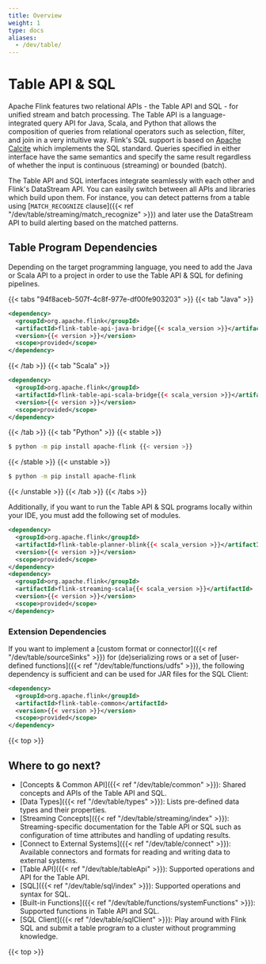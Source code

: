 ```yaml
---
title: Overview
weight: 1
type: docs
aliases:
  - /dev/table/
---
```

<!--
Licensed to the Apache Software Foundation (ASF) under one
or more contributor license agreements.  See the NOTICE file
distributed with this work for additional information
regarding copyright ownership.  The ASF licenses this file
to you under the Apache License, Version 2.0 (the
"License"); you may not use this file except in compliance
with the License.  You may obtain a copy of the License at

  http://www.apache.org/licenses/LICENSE-2.0

Unless required by applicable law or agreed to in writing,
software distributed under the License is distributed on an
"AS IS" BASIS, WITHOUT WARRANTIES OR CONDITIONS OF ANY
KIND, either express or implied.  See the License for the
specific language governing permissions and limitations
under the License.
-->

# Table API & SQL

Apache Flink features two relational APIs - the Table API and SQL - for unified stream and batch
processing. The Table API is a language-integrated query API for Java, Scala, and Python that
allows the composition of queries from relational operators such as selection, filter, and join in
a very intuitive way. Flink's SQL support is based on [Apache Calcite](https://calcite.apache.org)
which implements the SQL standard. Queries specified in either interface have the same semantics
and specify the same result regardless of whether the input is continuous (streaming) or bounded (batch).

The Table API and SQL interfaces integrate seamlessly with each other and Flink's DataStream API. 
You can easily switch between all APIs and libraries which build upon them.
For instance, you can detect patterns from a table using [`MATCH_RECOGNIZE` clause]({{< ref "/dev/table/streaming/match_recognize" >}})
and later use the DataStream API to build alerting based on the matched patterns.

## Table Program Dependencies

Depending on the target programming language, you need to add the Java or Scala API to a project
in order to use the Table API & SQL for defining pipelines.

{{< tabs "94f8aceb-507f-4c8f-977e-df00fe903203" >}}
{{< tab "Java" >}}
```xml
<dependency>
  <groupId>org.apache.flink</groupId>
  <artifactId>flink-table-api-java-bridge{{< scala_version >}}</artifactId>
  <version>{{< version >}}</version>
  <scope>provided</scope>
</dependency>
```
{{< /tab >}}
{{< tab "Scala" >}}
```xml
<dependency>
  <groupId>org.apache.flink</groupId>
  <artifactId>flink-table-api-scala-bridge{{< scala_version >}}</artifactId>
  <version>{{< version >}}</version>
  <scope>provided</scope>
</dependency>
```
{{< /tab >}}
{{< tab "Python" >}}
{{< stable >}}
```bash
$ python -m pip install apache-flink {{< version >}}
```
{{< /stable >}}
{{< unstable >}}
```bash
$ python -m pip install apache-flink
```
{{< /unstable >}}
{{< /tab >}}
{{< /tabs >}}

Additionally, if you want to run the Table API & SQL programs locally within your IDE, you must add the
following set of modules.

```xml
<dependency>
  <groupId>org.apache.flink</groupId>
  <artifactId>flink-table-planner-blink{{< scala_version >}}</artifactId>
  <version>{{< version >}}</version>
  <scope>provided</scope>
</dependency>
<dependency>
  <groupId>org.apache.flink</groupId>
  <artifactId>flink-streaming-scala{{< scala_version >}}</artifactId>
  <version>{{< version >}}</version>
  <scope>provided</scope>
</dependency>
```

### Extension Dependencies

If you want to implement a [custom format or connector]({{< ref "/dev/table/sourceSinks" >}}) 
for (de)serializing rows or a set of [user-defined functions]({{< ref "/dev/table/functions/udfs" >}}),
the following dependency is sufficient and can be used for JAR files for the SQL Client:

```xml
<dependency>
  <groupId>org.apache.flink</groupId>
  <artifactId>flink-table-common</artifactId>
  <version>{{< version >}}</version>
  <scope>provided</scope>
</dependency>
```

{{< top >}}

Where to go next?
-----------------

* [Concepts & Common API]({{< ref "/dev/table/common" >}}): Shared concepts and APIs of the Table API and SQL.
* [Data Types]({{< ref "/dev/table/types" >}}): Lists pre-defined data types and their properties.
* [Streaming Concepts]({{< ref "/dev/table/streaming/index" >}}): Streaming-specific documentation for the Table API or SQL such as configuration of time attributes and handling of updating results.
* [Connect to External Systems]({{< ref "/dev/table/connect" >}}): Available connectors and formats for reading and writing data to external systems.
* [Table API]({{< ref "/dev/table/tableApi" >}}): Supported operations and API for the Table API.
* [SQL]({{< ref "/dev/table/sql/index" >}}): Supported operations and syntax for SQL.
* [Built-in Functions]({{< ref "/dev/table/functions/systemFunctions" >}}): Supported functions in Table API and SQL.
* [SQL Client]({{< ref "/dev/table/sqlClient" >}}): Play around with Flink SQL and submit a table program to a cluster without programming knowledge.

{{< top >}}
